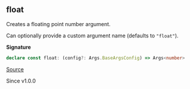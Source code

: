 ## float

Creates a floating point number argument.

Can optionally provide a custom argument name (defaults to `"float"`).

**Signature**

```ts
declare const float: (config?: Args.BaseArgsConfig) => Args<number>
```

[Source](https://github.com/Effect-TS/effect/tree/main/packages/cli/src/Args.ts#L281)

Since v1.0.0